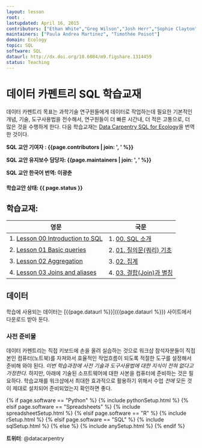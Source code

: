 ```yaml
---
layout: lesson
root: .
lastupdated: April 16, 2015
contributors: ["Ethan White","Greg Wilson","Josh Herr","Sophie Clayton","Tracy Teal", "Aleksandra Pawlik"]
maintainers: ["Paula Andrea Martinez", "Timothée Poisot"]
domain: Ecology
topic: SQL
software: SQL
dataurl: http://dx.doi.org/10.6084/m9.figshare.1314459
status: Teaching
---
```


<!-- USING THIS LESSON TEMPLATE -->
<!-- Lesson specific information is taken from the YAML header at the top of the page -->

<!-- THE LESSON INFORMATION -->

<!-- Get the information from _data/info.yml -->

# 데이터 카펜트리 SQL 학습교재

데이터 카펜트리 목표는 과학기술 연구원들에게 데이터로 작업하는데 필요한 
기본적인 개념, 기술, 도구사용법을 전수해서, 연구원들이
더 빠른 시간내, 더 적은 고통으로, 더 많은 것을 수행하게 한다.
다음 학습교재는 [Data Carpentry SQL for Ecology](http://www.datacarpentry.org/sql-ecology-lesson/)을 
번역한 것이다.


**SQL 교안 기여자 :  {{page.contributors | join: ', ' %}}**


**SQL 교안 유지보수 담당자: {{page.maintainers | join: ', ' %}}**

**SQL 교안 한국어 번역: 이광춘**

#### 학습교안 상태: {{ page.status }}
<!--
  [Information on Lesson Status Categories]()
-->

<!-- ###### INDEX OF LESSONS ON THIS TOPIC ###### -->

## 학습교재:

|       영문                      |                국문                  |
|---------------------------------|--------------------------------------|
| 1. [Lesson 00 Introduction to SQL](00-sql-introduction.html) | 1. [00. SQL 소개](kr/00-sql-introduction.html)|
| 2. [Lesson 01 Basic queries](01-sql-basic-queries.html)      | 2. [01. 질의문(쿼리) 기초](kr/01-sql-basic-queries.html)|
| 3. [Lesson 02 Aggregation](02-sql-aggregation.html)          | 3. [02. 집계](kr/02-sql-aggregation.html)|
| 4. [Lesson 03 Joins and aliases](03-sql-joins-aliases.html)  | 4. [03. 결합(Join)과 별칭](kr/03-sql-joins-aliases.html)|

## 데이터

학습에 사용되는 데이터는 [{{page.dataurl %}}]({{page.dataurl %}}) 사이트에서 다운로드 받아 둔다.


### 사전 준비물

데이터 카펜트리는 직접 키보드에 손을 올려 실습하는 것으로 워크샵 참석자분들이 
직접 본인 컴퓨터(노트북)를 자져와서 효율적인 작업흐름이 되도록 적절한 도구를 설정해서 준비해 와야 된다.
*이번 학습과정에 사전 기술과 도구사용법에 대한 지식이 전혀 없다고 가정한다.*
하지만, 아래에 기술된 소프트웨어에 대한 사본을 컴퓨터에 준비하는 것은 필요하다.
학습교재를 워크샵에서 최대한 효과적으로 활용하기 위해서 수업 *전에* 
모든 것이 제대로 설치되어 준비되었는지 확인하면 좋다.


{% if page.software == "Python" %}
{% include pythonSetup.html %}
{% elsif page.software == "Spreadsheets" %}
{% include spreadsheetSetup.html %}
{% elsif page.software == "R" %}
{% include rSetup.html %}
{% elsif page.software == "SQL" %}
{% include sqlSetup.html %}
{% else %}
{% include anySetup.html %}
{% endif %}

<p><strong>트위터</strong>: @datacarpentry
